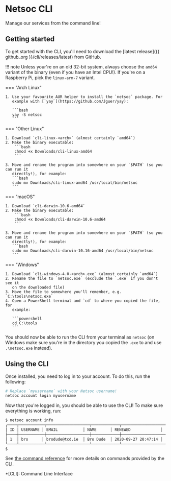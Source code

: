 # Netsoc CLI

Manage our services from the command line!

## Getting started

To get started with the CLI, you'll need to download the
[latest release]({{ github_org }}/cli/releases/latest) from GitHub.

!!! note
    Unless your're on an old 32-bit system, always choose the `amd64` variant
    of the binary (even if you have an Intel CPU!). If you're on a Raspberry Pi,
    pick the `linux-arm-7` variant.

=== "Arch Linux"

    1. Use your favourite AUR helper to install the `netsoc` package. For
       example with [`yay`](https://github.com/Jguer/yay):

       ```bash
       yay -S netsoc
       ```

=== "Other Linux"

    1. Download `cli-linux-<arch>` (almost certainly `amd64`)
    2. Make the binary executable:
        ```bash
        chmod +x Downloads/cli-linux-amd64
        ```

    3. Move and rename the program into somewhere on your `$PATH` (so you can run it
       directly!), for example:
       ```bash
       sudo mv Downloads/cli-linux-amd64 /usr/local/bin/netsoc
       ```

=== "macOS"

    1. Download `cli-darwin-10.6-amd64`
    2. Make the binary executable:
        ```bash
        chmod +x Downloads/cli-darwin-10.6-amd64
        ```

    3. Move and rename the program into somewhere on your `$PATH` (so you can run it
       directly!), for example:
       ```bash
       sudo mv Downloads/cli-darwin-10.16-amd64 /usr/local/bin/netsoc
       ```

=== "Windows"

    1. Download `cli-windows-4.0-<arch>.exe` (almost certainly `amd64`)
    2. Rename the file to `netsoc.exe` (exclude the `.exe` if you don't see it
       on the downloaded file)
    3. Move the file to somewhere you'll remember, e.g. `C:\tools\netsoc.exe`
    4. Open a PowerShell terminal and `cd` to where you copied the file, for
       example:

       ```powershell
       cd C:\tools
       ```

You should now be able to run the CLI from your terminal as `netsoc` (on
Windows make sure you're in the directory you copied the `.exe` to and use
`.\netsoc.exe` instead).

## Using the CLI

Once installed, you need to log in to your account. To do this, run the
following:

```bash
# Replace `myusername` with your Netsoc username!
netsoc account login myusername
```

Now that you're logged in, you should be able to use the CLI! To make sure
everything is working, run:

```bash
$ netsoc account info
╭────┬───────────┬───────────────────┬────────────┬───────────────────────╮
│ ID │ USERNAME │ EMAIL           │ NAME      │ RENEWED             │
├────┼───────────┼───────────────────┼────────────┼───────────────────────┤
│ 1  │ bro      │ brodude@tcd.ie  │ Bro Dude  │ 2020-09-27 20:47:14 │
╰────┴───────────┴───────────────────┴────────────┴───────────────────────╯
$
```

See [the command reference](reference/netsoc/) for more details on commands
provided by the CLI.

*[CLI]: Command Line Interface
